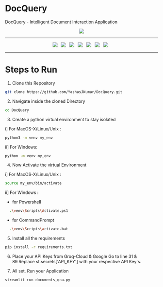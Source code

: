 # DocQuery
DocQuery - Intelligent Document Interaction Application

<div align="center">
<image src="https://miro.medium.com/v2/resize:fit:1400/1*Zi85PvOv8tpaB4SvpTRlHw.png"/>
</div>

------------------------

<div align="center">
  <a><img src="https://custom-icon-badges.demolab.com/badge/Streamlit-000000?style=for-the-badge&logo=streamlit"></a> &nbsp;
  <a><img src="https://custom-icon-badges.demolab.com/badge/GROQ Cloud-FFFFFF?style=for-the-badge&logo=groq"></a> &nbsp;
  <a><img src="https://img.shields.io/badge/python-3670A0?style=for-the-badge&logo=python&logoColor=ffdd54"></a> &nbsp;
  <a><img src="https://img.shields.io/badge/Llama 3-0467DF?style=for-the-badge&logo=meta&logoColor=white"></a> &nbsp;
  <a><img src="https://custom-icon-badges.demolab.com/badge/embedding 001-FFFFFF?style=for-the-badge&logo=google"></a> &nbsp;
  <a><img src="https://custom-icon-badges.demolab.com/badge/Langchain-FBEEE9?style=for-the-badge&logo=ln"></a> &nbsp;
  <a><img src="https://custom-icon-badges.demolab.com/badge/FAISS DB-999999?style=for-the-badge&logo=faiss"></a> &nbsp;
</div>

------------------------

# Steps to Run 

1. Clone this Repository
```bash
git clone https://github.com/YashasJKumar/DocQuery.git
```

2. Navigate inside the cloned Directory
```bash
cd DocQuery
```

3. Create a python virtual environment to stay isolated
   
i] For MacOS-X/Linux/Unix : 
```bash
python3 -m venv my_env
```
ii] For Windows:
```bash
python -m venv my_env
```

4. Now Activate the virtual Environment
   
i] For MacOS-X/Linux/Unix :
```bash
source my_env/bin/activate
```
ii] For Windows :
  - for Powershell

  ```bash
    .\venv\Scripts\Activate.ps1
  ```
  - for CommandPrompt

  ```bash
    .\venv\Scripts\activate.bat
  ```

5. Install all the requirements
```bash
pip install -r requirements.txt
```

6. Place your API Keys from Groq-Cloud & Google
   Go to line 31 & 89.Replace st.secrets['API_KEY'] with your respective API Key's.

7. All set. Run your Application
```bash
streamlit run documents_qna.py
```
